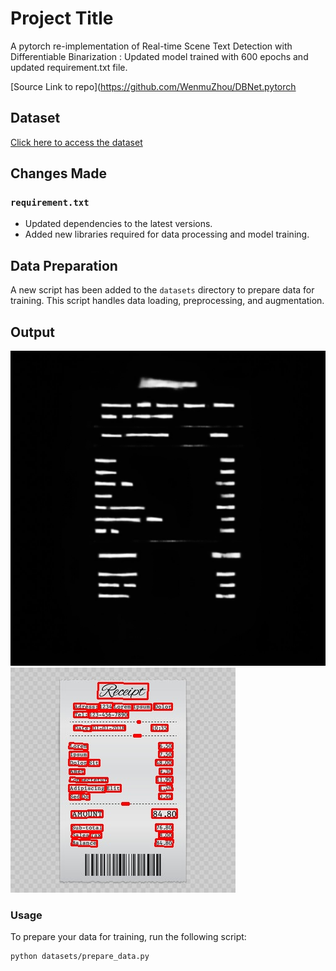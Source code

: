 # Project Title
A pytorch re-implementation of Real-time Scene Text Detection with Differentiable Binarization : Updated model trained with 600 epochs and updated requirement.txt file.


[Source Link to repo](https://github.com/WenmuZhou/DBNet.pytorch

## Dataset 

[Click here to access the dataset](https://drive.google.com/drive/folders/1b8s2NZ4MEMj7Zig7kcWHy-yoi1gGeaHz?usp=sharing)

## Changes Made

### `requirement.txt`
- Updated dependencies to the latest versions.
- Added new libraries required for data processing and model training.

## Data Preparation

A new script has been added to the `datasets` directory to prepare data for training. This script handles data loading, preprocessing, and augmentation.

## Output
![Predicted Image](test/img_10_pred.jpg)
![Result Image](test/img_10_result.jpg)


### Usage

To prepare your data for training, run the following script:

```sh
python datasets/prepare_data.py
